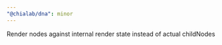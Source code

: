 ```yaml
---
"@chialab/dna": minor
---
```


Render nodes against internal render state instead of actual childNodes
